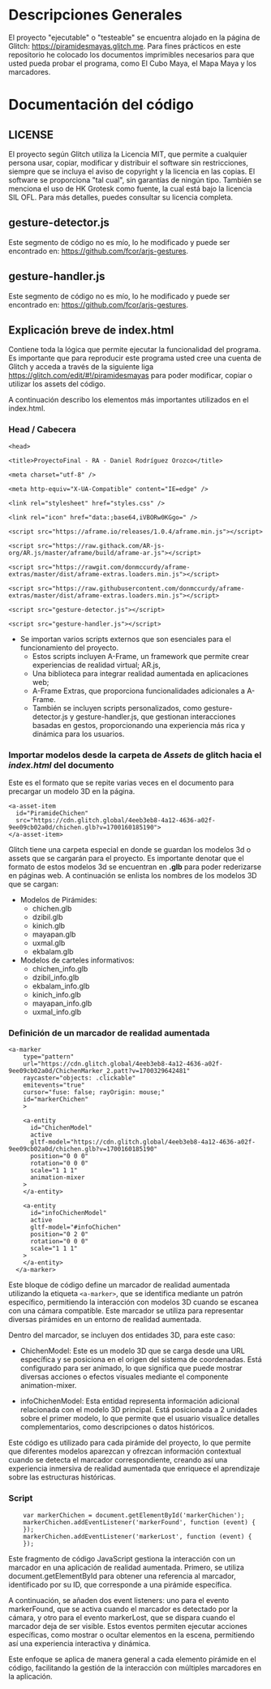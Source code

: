 # Descripciones Generales
El proyecto "ejecutable" o "testeable" se encuentra alojado en la página de Glitch: https://piramidesmayas.glitch.me. Para fines prácticos en este repositorio he colocado los documentos imprimibles necesarios para que usted pueda probar el programa, como El Cubo Maya, el Mapa Maya y los marcadores.

#  Documentación del código
## LICENSE
El proyecto según Glitch utiliza la Licencia MIT, que permite a cualquier persona usar, copiar, modificar y distribuir el software sin restricciones, siempre que se incluya el aviso de copyright y la licencia en las copias. El software se proporciona "tal cual", sin garantías de ningún tipo.
También se menciona el uso de HK Grotesk como fuente, la cual está bajo la licencia SIL OFL. Para más detalles, puedes consultar su licencia completa.

## gesture-detector.js
Este segmento de código no es mío, lo he modificado y puede ser encontrado en: https://github.com/fcor/arjs-gestures.

## gesture-handler.js
Este segmento de código no es mío, lo he modificado y puede ser encontrado en: https://github.com/fcor/arjs-gestures.

## Explicación breve de index.html
Contiene toda la lógica que permite ejecutar la funcionalidad del programa. Es importante que para reproducir este programa
usted cree una cuenta de Glitch y acceda a través de la siguiente liga https://glitch.com/edit/#!/piramidesmayas para poder 
modificar, copiar o utilizar los assets del código.

A continuación describo los elementos más importantes utilizados en el index.html.
### Head / Cabecera   
    <head>

    <title>ProyectoFinal - RA - Daniel Rodríguez Orozco</title>

    <meta charset="utf-8" />
    
    <meta http-equiv="X-UA-Compatible" content="IE=edge" />
    
    <link rel="stylesheet" href="styles.css" />
    
    <link rel="icon" href="data:;base64,iVBORw0KGgo=" />
   
    <script src="https://aframe.io/releases/1.0.4/aframe.min.js"></script>
    
    <script src="https://raw.githack.com/AR-js-org/AR.js/master/aframe/build/aframe-ar.js"></script>
    
    <script src="https://rawgit.com/donmccurdy/aframe-extras/master/dist/aframe-extras.loaders.min.js"></script>
    
    <script src="https://raw.githubusercontent.com/donmccurdy/aframe-extras/master/dist/aframe-extras.loaders.min.js"></script>        
    
    <script src="gesture-detector.js"></script>
   
    <script src="gesture-handler.js"></script>
* Se importan varios scripts externos que son esenciales para el funcionamiento del proyecto.
  * Estos scripts incluyen A-Frame, un framework que permite crear experiencias de realidad virtual; AR.js, 
  * Una biblioteca para integrar realidad aumentada en aplicaciones web;
  * A-Frame Extras, que proporciona funcionalidades adicionales a A-Frame.
  * También se incluyen scripts personalizados, como gesture-detector.js y gesture-handler.js, que gestionan interacciones basadas en gestos, proporcionando una experiencia 
    más rica y dinámica para los usuarios.

### Importar modelos desde la carpeta de *Assets* de glitch hacia el *index.html* del documento
Este es el formato que se repite varias veces en el documento para precargar un modelo 3D en la página.
<!----------------------------------------- MODELOS 3D DE PIRÁMIDES------------------>
    <a-asset-item
      id="PiramideChichen"
      src="https://cdn.glitch.global/4eeb3eb8-4a12-4636-a02f-9ee09cb02a0d/chichen.glb?v=1700160185190">
    </a-asset-item>
Glitch tiene una carpeta especial en donde se guardan los modelos 3d o assets que se cargarán para el proyecto. Es importante denotar que el formato de estos
modelos 3d se encuentran en **.glb** para poder rederizarse en páginas web.
A continuación se enlista los nombres de los modelos 3D que se cargan:
* Modelos de Pirámides:
  *  chichen.glb
  *  dzibil.glb
  *  kinich.glb
  *  mayapan.glb
  *  uxmal.glb
  *  ekbalam.glb
* Modelos de carteles informativos:
  *  chichen_info.glb
  *  dzibil_info.glb
  *  ekbalam_info.glb
  *  kinich_info.glb
  *  mayapan_info.glb
  *  uxmal_info.glb
### Definición de un marcador de realidad aumentada
    <a-marker
        type="pattern"
        url="https://cdn.glitch.global/4eeb3eb8-4a12-4636-a02f-9ee09cb02a0d/ChichenMarker_2.patt?v=1700329642481"
        raycaster="objects: .clickable"
        emitevents="true"
        cursor="fuse: false; rayOrigin: mouse;"
        id="markerChichen"
        >

        <a-entity
          id="ChichenModel"
          active
          gltf-model="https://cdn.glitch.global/4eeb3eb8-4a12-4636-a02f-9ee09cb02a0d/chichen.glb?v=1700160185190"
          position="0 0 0"
          rotation="0 0 0"
          scale="1 1 1"
          animation-mixer
        >
        </a-entity>
        
        <a-entity
          id="infoChichenModel"
          active
          gltf-model="#infoChichen"
          position="0 2 0"
          rotation="0 0 0"
          scale="1 1 1"
        >
        </a-entity>
      </a-marker>
Este bloque de código define un marcador de realidad aumentada utilizando la etiqueta `<a-marker>`, que se identifica mediante un patrón específico, permitiendo la interacción con modelos 3D cuando se escanea con una cámara compatible. Este marcador se utiliza para representar diversas pirámides en un entorno de realidad aumentada.

Dentro del marcador, se incluyen dos entidades 3D, para este caso:

* ChichenModel: Este es un modelo 3D que se carga desde una URL específica y se posiciona en el origen del sistema de coordenadas. Está configurado para ser animado, lo que significa que puede mostrar diversas acciones o efectos visuales mediante el componente animation-mixer.

* infoChichenModel: Esta entidad representa información adicional relacionada con el modelo 3D principal. Está posicionada a 2 unidades sobre el primer modelo, lo que permite que el usuario visualice detalles complementarios, como descripciones o datos históricos.

Este código es utilizado para cada pirámide del proyecto, lo que permite que diferentes modelos aparezcan y ofrezcan información contextual cuando se detecta el marcador correspondiente, creando así una experiencia inmersiva de realidad aumentada que enriquece el aprendizaje sobre las estructuras históricas.

### Script

        var markerChichen = document.getElementById('markerChichen');  
        markerChichen.addEventListener('markerFound', function (event) {
        });
        markerChichen.addEventListener('markerLost', function (event) {
        });
Este fragmento de código JavaScript gestiona la interacción con un marcador en una aplicación de realidad aumentada. Primero, se utiliza document.getElementById para obtener una referencia al marcador, identificado por su ID, que corresponde a una pirámide específica.

A continuación, se añaden dos event listeners: uno para el evento markerFound, que se activa cuando el marcador es detectado por la cámara, y otro para el evento markerLost, que se dispara cuando el marcador deja de ser visible. Estos eventos permiten ejecutar acciones específicas, como mostrar o ocultar elementos en la escena, permitiendo así una experiencia interactiva y dinámica.

Este enfoque se aplica de manera general a cada elemento pirámide en el código, facilitando la gestión de la interacción con múltiples marcadores en la aplicación.
